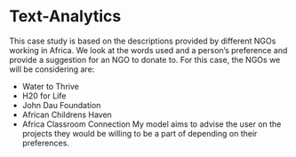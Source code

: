 # Text-Analytics
This case study is based on the descriptions provided by different NGOs working in Africa. We look at the words used and a person’s preference and provide a suggestion for an NGO to donate to. 
For this case, the NGOs we will be considering are:
-	Water to Thrive
-	H20 for Life
-	John Dau Foundation
-	African Childrens Haven
-	Africa Classroom Connection
 My model aims to advise the user on the projects they would be willing to be a part of depending on their preferences. 

